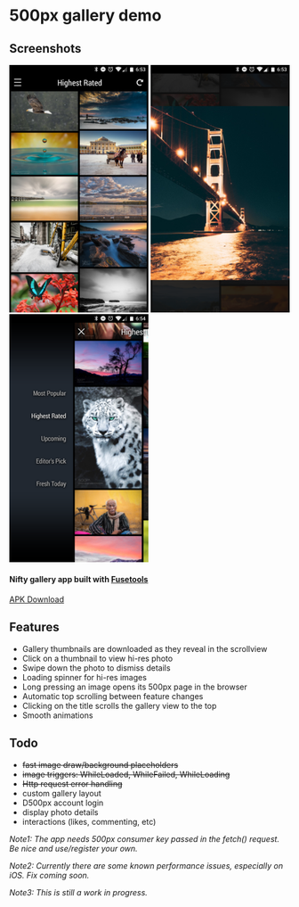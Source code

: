 # 500px gallery demo

## Screenshots
<img src="https://github.com/jveres/D500px/blob/master/Screenshot1.png?raw=true" width="250">
<img src="https://github.com/jveres/D500px/blob/master/Screenshot2.png?raw=true" width="250">
<img src="https://github.com/jveres/D500px/blob/master/Screenshot3.png?raw=true" width="250">

#### Nifty gallery app built with [Fusetools](https://www.fusetools.com/)

<a href="https://github.com/jveres/D500px/blob/master/D500px-debug.apk?raw=true">APK Download</a>

## Features

* Gallery thumbnails are downloaded as they reveal in the scrollview
* Click on a thumbnail to view hi-res photo
* Swipe down the photo to dismiss details
* Loading spinner for hi-res images
* Long pressing an image opens its 500px page in the browser
* Automatic top scrolling between feature changes
* Clicking on the title scrolls the gallery view to the top
* Smooth animations

## Todo

- ~~fast image draw/background placeholders~~
- ~~image triggers: WhileLoaded, WhileFailed, WhileLoading~~
- ~~Http request error handling~~
- custom gallery layout
- D500px account login
- display photo details
- interactions (likes, commenting, etc)

*Note1: The app needs 500px consumer key passed in the fetch() request. Be nice and use/register your own.*

*Note2: Currently there are some known performance issues, especially on iOS. Fix coming soon.*

*Note3: This is still a work in progress.*

